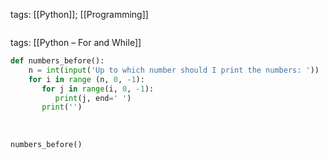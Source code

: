 tags:
[[Python]]; [[Programming]]

``` python


```
tags:
[[Python – For and While]]

``` python
def numbers_before():  
    n = int(input('Up to which number should I print the numbers: '))  
    for i in range (n, 0, -1):  
       for j in range(i, 0, -1):  
          print(j, end=' ')  
       print('')  
  
  
  
numbers_before()

```
